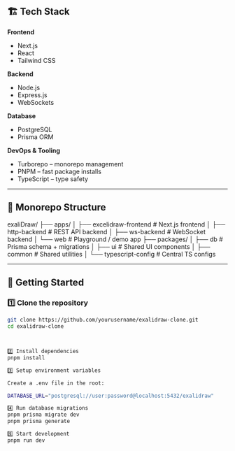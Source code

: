 ## 🏗️ Tech Stack  

**Frontend**  
- Next.js  
- React  
- Tailwind CSS  

**Backend**  
- Node.js  
- Express.js  
- WebSockets  

**Database**  
- PostgreSQL  
- Prisma ORM  

**DevOps & Tooling**  
- Turborepo – monorepo management  
- PNPM – fast package installs  
- TypeScript – type safety  

---

## 📂 Monorepo Structure  

exaliDraw/
├── apps/
│ ├── excelidraw-frontend # Next.js frontend
│ ├── http-backend # REST API backend
│ ├── ws-backend # WebSocket backend
│ └── web # Playground / demo app
├── packages/
│ ├── db # Prisma schema + migrations
│ ├── ui # Shared UI components
│ ├── common # Shared utilities
│ └── typescript-config # Central TS configs




---

## 🚀 Getting Started  

### 1️⃣ Clone the repository  
```bash
git clone https://github.com/yourusername/exalidraw-clone.git
cd exalidraw-clone



2️⃣ Install dependencies
pnpm install

3️⃣ Setup environment variables

Create a .env file in the root:

DATABASE_URL="postgresql://user:password@localhost:5432/exalidraw"

4️⃣ Run database migrations
pnpm prisma migrate dev
pnpm prisma generate

5️⃣ Start development
pnpm run dev
